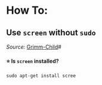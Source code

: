 # How To:
## Use `screen` without `sudo`
*Source:* [Grimm-Child](https://github.com/Grimm-Child/.Matrix)#

#### ⭐ Is `screen` installed?
```
sudo apt-get install scree
```